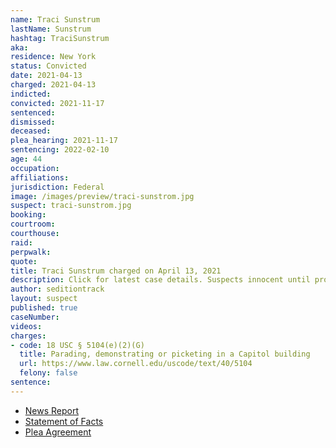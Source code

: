 ```yaml
---
name: Traci Sunstrum
lastName: Sunstrum
hashtag: TraciSunstrum
aka:
residence: New York
status: Convicted
date: 2021-04-13
charged: 2021-04-13
indicted:
convicted: 2021-11-17
sentenced:
dismissed:
deceased:
plea_hearing: 2021-11-17
sentencing: 2022-02-10
age: 44
occupation:
affiliations:
jurisdiction: Federal
image: /images/preview/traci-sunstrom.jpg
suspect: traci-sunstrom.jpg
booking:
courtroom:
courthouse:
raid:
perpwalk:
quote:
title: Traci Sunstrum charged on April 13, 2021
description: Click for latest case details. Suspects innocent until proven guilty.
author: seditiontrack
layout: suspect
published: true
caseNumber:
videos:
charges:
- code: 18 USC § 5104(e)(2)(G)
  title: Parading, demonstrating or picketing in a Capitol building
  url: https://www.law.cornell.edu/uscode/text/40/5104
  felony: false
sentence:
---
```

- [News Report](https://news.wbfo.org/post/four-more-local-suspects-charged-us-capitol-riot)
- [Statement of Facts](https://www.justice.gov/usao-dc/case-multi-defendant/file/1450271/download)
- [Plea Agreement](https://www.justice.gov/usao-dc/case-multi-defendant/file/1450276/download)
